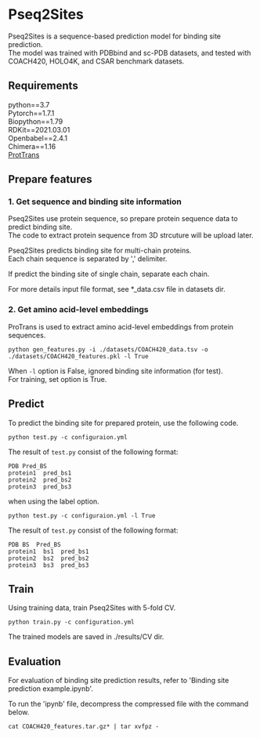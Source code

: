 # Pseq2Sites


Pseq2Sites is a sequence-based prediction model for binding site prediction. \
The model was trained with PDBbind and sc-PDB datasets, and tested with COACH420, HOLO4K, and CSAR benchmark datasets. 


## Requirements


python==3.7 \
Pytorch==1.7.1 \
Biopython==1.79 \
RDKit==2021.03.01 \
Openbabel==2.4.1 \
Chimera==1.16 \
[ProtTrans](https://github.com/agemagician/ProtTrans)

## Prepare features


### 1. Get sequence and binding site information
Pseq2Sites use protein sequence, so prepare protein sequence data to predict binding site. \
The code to extract protein sequence from 3D strcuture will be upload later.

Pseq2Sites predicts binding site for multi-chain proteins. \
Each chain sequence is separated by ',' delimiter.

If predict the binding site of single chain, separate each chain.

For more details input file format, see *_data.csv file in datasets dir.

### 2. Get amino acid-level embeddings
ProTrans is used to extract amino acid-level embeddings from protein sequences.

```
python gen_features.py -i ./datasets/COACH420_data.tsv -o ./datasets/COACH420_features.pkl -l True
```

When `-l` option is False, ignored binding site information (for test). \
For training, set option is True.

## Predict
To predict the binding site for prepared protein, use the following code.

```
python test.py -c configuraion.yml
```

The result of `test.py` consist of the following format:

```
PDB Pred_BS
protein1  pred_bs1
protein2  pred_bs2
protein3  pred_bs3
```

when using the label option.

```
python test.py -c configuraion.yml -l True
```

The result of `test.py` consist of the following format:

```
PDB BS  Pred_BS
protein1  bs1  pred_bs1
protein2  bs2  pred_bs2
protein3  bs3  pred_bs3
```

## Train 
Using training data, train Pseq2Sites with 5-fold CV.

```
python train.py -c configuration.yml
```

The trained models are saved in ./results/CV dir.

## Evaluation
For evaluation of binding site prediction results, refer to 'Binding site prediction example.ipynb'.

To run the 'ipynb' file, decompress the compressed file with the command below.

```
cat COACH420_features.tar.gz* | tar xvfpz -
```
